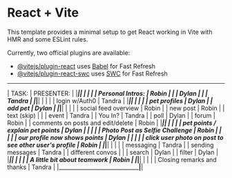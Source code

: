 # React + Vite

This template provides a minimal setup to get React working in Vite with HMR and some ESLint rules.

Currently, two official plugins are available:

- [@vitejs/plugin-react](https://github.com/vitejs/vite-plugin-react/blob/main/packages/plugin-react/README.md) uses [Babel](https://babeljs.io/) for Fast Refresh
- [@vitejs/plugin-react-swc](https://github.com/vitejs/vite-plugin-react-swc) uses [SWC](https://swc.rs/) for Fast Refresh
________________________________________________________________________________________
|            TASK:                                        |          PRESENTER:        |
|_________________________________________________________|____________________________|
|                                                         |                            |
|   Personal Intros:                                      |           Robin            |
|                                                         |                 Dylan      |
|                                                         |   Tandra                   |
|_________________________________________________________|____________________________|
|                                                         |                            |
|   login w/Auth0                                         |   Tandra                   |
|_________________________________________________________|____________________________|
|                                                         |                            |
|   pet profiles                                          |                 Dylan      |
|   add pet                                               |                 Dylan      |
|_________________________________________________________|____________________________|
|                                                         |                            |
|   social feed overview                                  |           Robin            |
|   new post                                              |           Robin            |
|       text (skip)                                       |                            |
|       event                                             |   Tandra                   |
|         You In?                                         |   Tandra                   |
|       poll                                              |                 Dylan      |
|       forum                                             |           Robin            |
|         comments on posts and edit/delete               |           Robin            |
|_________________________________________________________|____________________________|
|                                                         |                            |
|   pet points / explain pet points                       |                 Dylan      |
|                                                         |                            |
|       Photo Post as Selfie Challenge                    |           Robin            |
|                                                         |                            |
|       our profile now shows points                      |                 Dylan      |
|                                                         |                            |
|   click user photo on post to see other user's profile  |           Robin            |
|_________________________________________________________|____________________________|
|                                                         |                            |
|   messaging                                             |   Tandra                   |
|    sending messages                                     |   Tandra                   |
|    different convos                                     |                            |
|       search                                            |                 Dylan      |
|       filter                                            |                 Dylan      |
|_________________________________________________________|____________________________|
|                                                         |                            |
|   A little bit about teamwork                           |           Robin            |
|_________________________________________________________|____________________________|
|                                                         |                            |
|   Closing remarks and thanks                            |   Tandra                   |
|_________________________________________________________|____________________________|